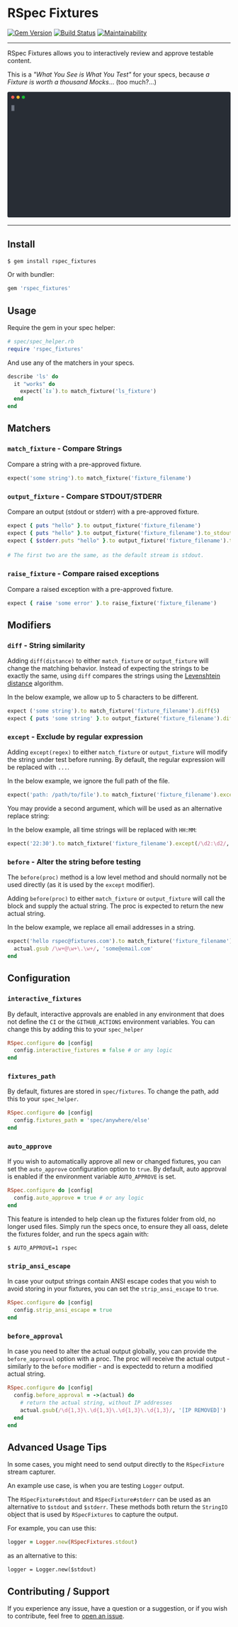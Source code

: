 # RSpec Fixtures

[![Gem Version](https://badge.fury.io/rb/rspec_fixtures.svg)](https://badge.fury.io/rb/rspec_fixtures)
[![Build Status](https://github.com/DannyBen/rspec_fixtures/workflows/Test/badge.svg)](https://github.com/DannyBen/rspec_fixtures/actions?query=workflow%3ATest)
[![Maintainability](https://api.codeclimate.com/v1/badges/a06ed5e30412062c454c/maintainability)](https://codeclimate.com/github/DannyBen/rspec_fixtures/maintainability)

---

RSpec Fixtures allows you to interactively review and approve testable
content. 

This is a *"What You See is What You Test"* for your specs, because 
*a Fixture is worth a thousand Mocks*... (too much?...)

![Demo](demo/cast.svg)

---

## Install

```
$ gem install rspec_fixtures
```

Or with bundler:

```ruby
gem 'rspec_fixtures'
```



## Usage

Require the gem in your spec helper:

```ruby
# spec/spec_helper.rb
require 'rspec_fixtures'
```

And use any of the matchers in your specs.

```ruby
describe 'ls' do
  it "works" do
    expect(`ls`).to match_fixture('ls_fixture')
  end
end
```

## Matchers

### `match_fixture` - Compare Strings

Compare a string with a pre-approved fixture.

```ruby
expect('some string').to match_fixture('fixture_filename')
```


### `output_fixture` - Compare STDOUT/STDERR

Compare an output (stdout or stderr) with a pre-approved fixture.

```ruby
expect { puts "hello" }.to output_fixture('fixture_filename')
expect { puts "hello" }.to output_fixture('fixture_filename').to_stdout
expect { $stderr.puts "hello" }.to output_fixture('fixture_filename').to_stderr

# The first two are the same, as the default stream is stdout.
```


### `raise_fixture` - Compare raised exceptions

Compare a raised exception with a pre-approved fixture.

```ruby
expect { raise 'some error' }.to raise_fixture('fixture_filename')
```

## Modifiers

### `diff` - String similarity

Adding `diff(distance)` to either `match_fixture` or `output_fixture` will
change the matching behavior. Instead of expecting the strings to be exactly
the same, using `diff` compares the strings using the 
[Levenshtein distance][levenshtein] algorithm.

In the below example, we allow up to 5 characters to be different.

```ruby
expect ('some string').to match_fixture('fixture_filename').diff(5)
expect { puts 'some string' }.to output_fixture('fixture_filename').diff(5)
```

### `except` - Exclude by regular expression

Adding `except(regex)` to either `match_fixture` or `output_fixture` will
modify the string under test before running. By default, the regular
expression will be replaced with `...`.

In the below example, we ignore the full path of the file.

```ruby
expect('path: /path/to/file').to match_fixture('fixture_filename').except(/path: .*file/)
```

You may provide a second argument, which will be used as an alternative
replace string:

In the below example, all time strings will be replaced with `HH:MM`:

```ruby
expect('22:30').to match_fixture('fixture_filename').except(/\d2:\d2/, 'HH:MM')
```

### `before` - Alter the string before testing

The `before(proc)` method is a low level method and should normally not be 
used directly (as it is used by the `except` modifier).

Adding `before(proc)` to either `match_fixture` or `output_fixture` will
call the block and supply the actual string. The proc is expected to return
the new actual string.

In the below example, we replace all email addresses in a string.

```ruby
expect('hello rspec@fixtures.com').to match_fixture('fixture_filename').before ->(actual) do
  actual.gsub /\w+@\w+\.\w+/, 'some@email.com'
end

```

## Configuration

### `interactive_fixtures`

By default, interactive approvals are enabled in any environment that 
does not define the `CI` or the `GITHUB_ACTIONS` environment variables.
You can change this by adding this to your `spec_helper`

```ruby
RSpec.configure do |config|
  config.interactive_fixtures = false # or any logic
end
```

### `fixtures_path`

By default, fixtures are stored in `spec/fixtures`. To change the path,
add this to your `spec_helper`.

```ruby
RSpec.configure do |config|
  config.fixtures_path = 'spec/anywhere/else'
end
```

### `auto_approve`

If you wish to automatically approve all new or changed fixtures, you can
set the `auto_approve` configuration option to `true`. By default, 
auto approval is enabled if the environment variable `AUTO_APPROVE` is set.

```ruby
RSpec.configure do |config|
  config.auto_approve = true # or any logic
end
```

This feature is intended to help clean up the fixtures folder from old, no
longer used files. Simply run the specs once, to ensure they all oass, 
delete the fixtures folder, and run the specs again with:

```
$ AUTO_APPROVE=1 rspec
```

### `strip_ansi_escape`

In case your output strings contain ANSI escape codes that you wish to avoid
storing in your fixtures, you can set the `strip_ansi_escape` to `true`.

```ruby
RSpec.configure do |config|
  config.strip_ansi_escape = true
end
```

### `before_approval`

In case you need to alter the actual output globally, you can provide the
`before_approval` option with a proc. The proc will receive the actual
output - similarly to the `before` modifier - and is expectedd to return
a modified actual string.

```ruby
RSpec.configure do |config|
  config.before_approval = ->(actual) do
    # return the actual string, without IP addresses
    actual.gsub(/\d{1,3}\.\d{1,3}\.\d{1,3}\.\d{1,3}/, '[IP REMOVED]')
  end
end
```

## Advanced Usage Tips

In some cases, you might need to send output directly to the `RSpecFixture`
stream capturer.

An example use case, is when you are testing `Logger` output.

The `RSpecFixture#stdout` and `RSpecFixture#stderr` can be used as an
alternative to `$stdout` and `$stderr`. These methods both return the
`StringIO` object that is used by `RSpecFixtures` to capture the output.

For example, you can use this:

```ruby
logger = Logger.new(RSpecFixtures.stdout)
```

as an alternative to this:

```
logger = Logger.new($stdout)
```

## Contributing / Support

If you experience any issue, have a question or a suggestion, or if you wish
to contribute, feel free to [open an issue][issues].


[levenshtein]: https://en.wikipedia.org/wiki/Levenshtein_distance
[issues]: https://github.com/DannyBen/rspec_fixtures/issues

